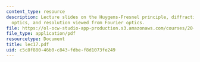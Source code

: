 ```yaml
---
content_type: resource
description: Lecture slides on the Huygens-Fresnel principle, diffraction, Fourier
  optics, and resolution viewed from Fourier optics.
file: https://ol-ocw-studio-app-production.s3.amazonaws.com/courses/20-309-biological-engineering-ii-instrumentation-and-measurement-fall-2006/c5c8f88046b0c843fdbef8d1073fe249_lec17.pdf
file_type: application/pdf
resourcetype: Document
title: lec17.pdf
uid: c5c8f880-46b0-c843-fdbe-f8d1073fe249
---
```

